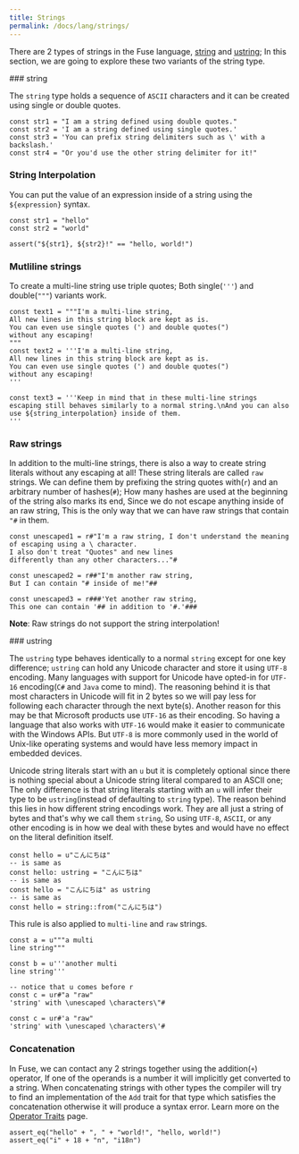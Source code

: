 ```yaml
---
title: Strings
permalink: /docs/lang/strings/
---
```


There are 2 types of strings in the Fuse language, [string](#string) and [ustring](#ustring); In this section, we are going to explore these two variants of the string type.

<a name="string" />
### string

The `string` type holds a sequence of `ASCII` characters and it can be created using single or double quotes.

```fuse
const str1 = "I am a string defined using double quotes."
const str2 = 'I am a string defined using single quotes.'
const str3 = 'You can prefix string delimiters such as \' with a backslash.'
const str4 = "Or you'd use the other string delimiter for it!"
```

### String Interpolation

You can put the value of an expression inside of a string using the `${expression}` syntax.

```fuse
const str1 = "hello"
const str2 = "world"

assert("${str1}, ${str2}!" == "hello, world!")
```

### Mutliline strings

To create a multi-line string use triple quotes; Both single(`'''`) and double(`"""`) variants work.

```fuse
const text1 = """I'm a multi-line string,
All new lines in this string block are kept as is.
You can even use single quotes (') and double quotes(")
without any escaping!
"""
const text2 = '''I'm a multi-line string,
All new lines in this string block are kept as is.
You can even use single quotes (') and double quotes(")
without any escaping!
'''

const text3 = '''Keep in mind that in these multi-line strings
escaping still behaves similarly to a normal string.\nAnd you can also
use ${string_interpolation} inside of them.
'''
```

### Raw strings

In addition to the multi-line strings, there is also a way to create string literals without any escaping at all!
These string literals are called `raw` strings. We can define them by prefixing the string quotes with(`r`) and an arbitrary number of hashes(`#`); How many hashes are used at the beginning of the string also marks its end, Since we do not escape anything inside of an raw string, This is the only way that we can have raw strings that contain `"#` in them.

```fuse
const unescaped1 = r#"I'm a raw string, I don't understand the meaning of escaping using a \ character.
I also don't treat "Quotes" and new lines
differently than any other characters..."#

const unescaped2 = r##"I'm another raw string,
But I can contain "# inside of me!"##

const unescaped3 = r###'Yet another raw string,
This one can contain '## in addition to '#.'###
```
__Note__: Raw strings do not support the string interpolation!

<a name="ustring" />
### ustring

The `ustring` type behaves identically to a normal `string` except for one key difference; `ustring` can hold any Unicode character and store it using `UTF-8` encoding. Many languages with support for Unicode have opted-in for `UTF-16` encoding(`C#` and `Java` come to mind). The reasoning behind it is that most characters in Unicode will fit in 2 bytes so we will pay less for following each character through the next byte(s). Another reason for this may be that Microsoft products use `UTF-16` as their encoding. So having a language that also works with `UTF-16` would make it easier to communicate with the Windows APIs.
But `UTF-8` is more commonly used in the world of Unix-like operating systems and would have less memory impact in embedded devices.

Unicode string literals start with an `u` but it is completely optional since there is nothing special about a Unicode string literal compared to an ASCII one; The only difference is that string literals starting with an `u` will infer their type to be `ustring`(instead of defaulting to `string` type).
The reason behind this lies in how different string encodings work. They are all just a string of bytes and that's why we call them `string`, So using `UTF-8`, `ASCII`, or any other encoding is in how we deal with these bytes and would have no effect on the literal definition itself.

```fuse
const hello = u"こんにちは"
-- is same as
const hello: ustring = "こんにちは"
-- is same as
const hello = "こんにちは" as ustring
-- is same as
const hello = string::from("こんにちは")
```

This rule is also applied to `multi-line` and `raw` strings.

```fuse
const a = u"""a multi
line string"""

const b = u'''another multi
line string'''

-- notice that u comes before r
const c = ur#"a "raw"
'string' with \unescaped \characters\"#

const c = ur#'a "raw"
'string' with \unescaped \characters\'#
```

### Concatenation

In Fuse, we can contact any 2 strings together using the addition(`+`) operator, If one of the operands is a number it will implicitly get converted to a string. When concatenating strings with other types the compiler will try to find an implementation of the `Add` trait for that type which satisfies the concatenation otherwise it will produce a syntax error. Learn more on the [Operator Traits](/docs/ops) page.

```fuse
assert_eq("hello" + ", " + "world!", "hello, world!")
assert_eq("i" + 18 + "n", "i18n")
```
